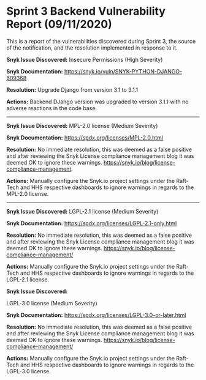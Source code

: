 # Sprint 3 Backend Vulnerability Report (09/11/2020) 

 This is a report of the vulnerabilities discovered during Sprint 3, the source of the notification, and the resolution implemented in response to it. 


**Snyk Issue Discovered:** 
Insecure Permissions  (High Severity) 

**Snyk Documentation:**
https://snyk.io/vuln/SNYK-PYTHON-DJANGO-609368 

**Resolution:**
Upgrade Django from version 3.1 to 3.1.1 

**Actions:**
Backend DJango version was upgraded to version 3.1.1  with no adverse reactions in the code base. 

----

**Snyk Issue Discovered:**
MPL-2.0 license (Medium Severity) 

**Snyk Documentation:**
https://spdx.org/licenses/MPL-2.0.html 

**Resolution:**
No immediate resolution, this was deemed as a false positive and after reviewing the Snyk License compliance management blog it was deemed OK to ignore these warnings. 
https://snyk.io/blog/license-compliance-management. 

**Actions:**
Manually configure the Snyk.io project settings under  the Raft-Tech and HHS respective dashboards to ignore warnings in regards to the MPL-2.0 license. 

----

**Snyk Issue Discovered:**
LGPL-2.1 license (Medium Severity) 

**Snyk Documentation:**
https://spdx.org/licenses/LGPL-2.1-only.html 

**Resolution:**
No immediate resolution, this was deemed as a false positive and after reviewing the Snyk License compliance management blog it was deemed OK to ignore these warnings. 
https://snyk.io/blog/license-compliance-management/ 

**Actions:**
Manually configure the Snyk.io project settings under  the Raft-Tech and HHS respective dashboards to ignore warnings in regards to the LGPL-2.1 license. 

**Snyk Issue Discovered:**

LGPL-3.0 license (Medium Severity) 

**Snyk Documentation:**
https://spdx.org/licenses/LGPL-3.0-or-later.html 

**Resolution:**
No immediate resolution, this was deemed as a false positive and after reviewing the Snyk License compliance management blog it was deemed OK to ignore these warnings. 
https://snyk.io/blog/license-compliance-management/ 

**Actions:**
Manually configure the Snyk.io project settings under  the Raft-Tech and HHS respective dashboards to ignore warnings in regards to the LGPL-3.0 license.
